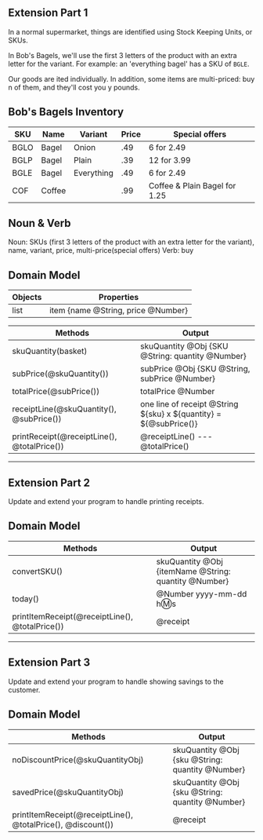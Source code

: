 ## Extension Part 1

In a normal supermarket, things are identified using Stock Keeping Units, or SKUs.

In Bob's Bagels, we'll use the first 3 letters of the product with an extra letter for the variant. For example: an 'everything bagel' has a SKU of `BGLE`.

Our goods are ited individually. In addition, some items are multi-priced: buy n of them, and they'll cost you y pounds.

## Bob's Bagels Inventory
|  SKU   |  Name  |  Variant   | Price | Special offers
|--------|--------|------------|-------|----
|  BGLO  | Bagel  | Onion      |  .49  | 6 for 2.49
|  BGLP  | Bagel  | Plain      |  .39  | 12 for 3.99
|  BGLE  | Bagel  | Everything |  .49  | 6 for 2.49
|  COF   | Coffee |            |  .99  | Coffee & Plain Bagel for 1.25


## Noun & Verb
Noun: SKUs (first 3 letters of the product with an extra letter for the variant), name, variant, price, multi-price(special offers)
Verb: buy

## Domain Model
| Objects    | Properties                         |
| ---------- | ---------------------------------- |
| list       | item {name @String, price @Number} |

| Methods                               | Output                                |
| ------------------------------------- | ------------------------------------- |
| skuQuantity(basket)                   | skuQuantity @Obj {SKU @String: quantity @Number}|
| subPrice(@skuQuantity())              | subPrice @Obj {SKU @String, subPrice @Number}               |
| totalPrice(@subPrice())               | totalPrice @Number                    | 
| receiptLine(@skuQuantity(), @subPrice())  | one line of receipt @String ${sku} x ${quantity} = ${@subPrice()}
| printReceipt(@receiptLine(), @totalPrice()) | @receiptLine() --- @totalPrice() |

---

## Extension Part 2
Update and extend your program to handle printing receipts.

## Domain Model
| Methods                                                        | Output                                |
| -------------------------------------------------------------- | ------------------------------------- |
| convertSKU()                                                   | skuQuantity @Obj {itemName @String: quantity @Number} |
| today()                                                        | @Number yyyy-mm-dd h:m:s              |
| printItemReceipt(@receiptLine(), @totalPrice())                | @receipt                              |

---

## Extension Part 3
Update and extend your program to handle showing savings to the customer.

## Domain Model
| Methods                                                        | Output                                |
| -------------------------------------------------------------- | ------------------------------------- |
| noDiscountPrice(@skuQuantityObj)                               | skuQuantity @Obj {sku @String: quantity @Number} |
| savedPrice(@skuQuantityObj)                                    | skuQuantity @Obj {sku @String: quantity @Number} |
| printItemReceipt(@receiptLine(), @totalPrice(), @discount())   | @receipt                              |